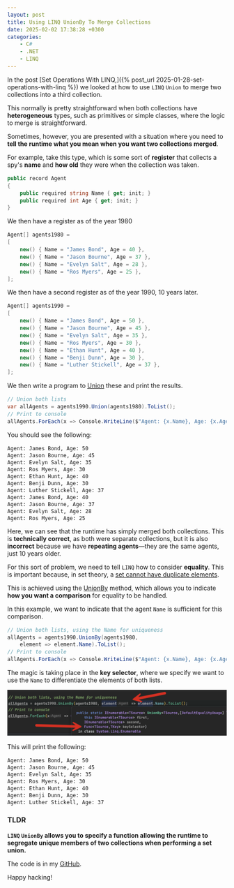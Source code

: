 ```yaml
---
layout: post
title: Using LINQ UnionBy To Merge Collections
date: 2025-02-02 17:38:28 +0300
categories:
    - C#
    - .NET
    - LINQ
---
```


In the post [Set Operations With LINQ,]({% post_url 2025-01-28-set-operations-with-linq %}) we looked at how to use `LINQ` `Union` to merge two collections into a third collection.

This normally is pretty straightforward when both collections have **heterogeneous** types, such as primitives or simple classes, where the logic to merge is straightforward.

Sometimes, however, you are presented with a situation where you need to **tell the runtime what you mean when you want two collections merged**.

For example, take this type, which is some sort of **register** that collects a spy's **name** and **how old** they were when the collection was taken.

```c#
public record Agent
{
    public required string Name { get; init; }
    public required int Age { get; init; }
}
```

We then have a register as of the year 1980

```c#
Agent[] agents1980 =
[
    new() { Name = "James Bond", Age = 40 },
    new() { Name = "Jason Bourne", Age = 37 },
    new() { Name = "Evelyn Salt", Age = 28 },
    new() { Name = "Ros Myers", Age = 25 },
];
```

We then have a second register as of the year 1990, 10 years later.

```c#
Agent[] agents1990 =
[
    new() { Name = "James Bond", Age = 50 },
    new() { Name = "Jason Bourne", Age = 45 },
    new() { Name = "Evelyn Salt", Age = 35 },
    new() { Name = "Ros Myers", Age = 30 },
    new() { Name = "Ethan Hunt", Age = 40 },
    new() { Name = "Benji Dunn", Age = 30 },
    new() { Name = "Luther Stickell", Age = 37 },
];
```

We then write a program to [Union](https://learn.microsoft.com/en-us/dotnet/api/system.linq.enumerable.union?view=net-9.0) these and print the results.

```c#
// Union both lists
var allAgents = agents1990.Union(agents1980).ToList();
// Print to console
allAgents.ForEach(x => Console.WriteLine($"Agent: {x.Name}, Age: {x.Age}"));
```

You should see the following:

```plaintext
Agent: James Bond, Age: 50
Agent: Jason Bourne, Age: 45
Agent: Evelyn Salt, Age: 35
Agent: Ros Myers, Age: 30
Agent: Ethan Hunt, Age: 40
Agent: Benji Dunn, Age: 30
Agent: Luther Stickell, Age: 37
Agent: James Bond, Age: 40
Agent: Jason Bourne, Age: 37
Agent: Evelyn Salt, Age: 28
Agent: Ros Myers, Age: 25
```

Here, we can see that the runtime has simply merged both collections. This is **technically correct**, as both were separate collections, but it is also **incorrect** because we have **repeating agents**—they are the same agents, just 10 years older.

For this sort of problem, we need to tell `LINQ` how to consider **equality**. This is important because, in set theory, a [set cannot have duplicate elements](https://en.wikipedia.org/wiki/Set_(mathematics)).

This is achieved using the [UnionBy](https://learn.microsoft.com/en-us/dotnet/api/system.linq.enumerable.unionby?view=net-9.0) method, which allows you to indicate **how you want a comparison** for equality to be handled.

In this example, we want to indicate that the agent `Name` is sufficient for this comparison.

```c#
// Union both lists, using the Name for uniqueness
allAgents = agents1990.UnionBy(agents1980, 
    element => element.Name).ToList();
// Print to console
allAgents.ForEach(x => Console.WriteLine($"Agent: {x.Name}, Age: {x.Age}"));
```

The magic is taking place in the **key selector**, where we specify we want to use the `Name` to differentiate the elements of both lists.

![UnionByKeySelector](../images/2025/02/UnionByKeySelector.png)

This will print the following:

```plaintext
Agent: James Bond, Age: 50
Agent: Jason Bourne, Age: 45
Agent: Evelyn Salt, Age: 35
Agent: Ros Myers, Age: 30
Agent: Ethan Hunt, Age: 40
Agent: Benji Dunn, Age: 30
Agent: Luther Stickell, Age: 37
```

### TLDR

**`LINQ` `UnionBy` allows you to specify a function allowing the runtime to segregate unique members of two collections when performing a set union.**

The code is in my [GitHub](https://github.com/conradakunga/BlogCode/tree/master/2025-02-02%20-%20UnionBy).

Happy hacking!
